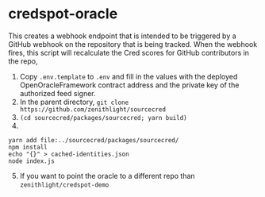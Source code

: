# credspot-oracle

This creates a webhook endpoint that is intended to be triggered by a GitHub webhook on the repository that is being tracked. When the webhook fires, this script will recalculate the Cred scores for GitHub contributors in the repo, 

1. Copy `.env.template` to `.env` and fill in the values with the deployed OpenOracleFramework contract address and the private key of the authorized feed signer.
2. In the parent directory, `git clone https://github.com/zenithlight/sourcecred`
3. `(cd sourcecred/packages/sourcecred; yarn build)`
4.
```
yarn add file:../sourcecred/packages/sourcecred/
npm install
echo "{}" > cached-identities.json
node index.js
```

5. If you want to point the oracle to a different repo than `zenithlight/credspot-demo` 